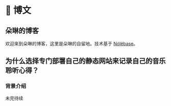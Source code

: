 # 📒 博文

## 朵琳的博客

欢迎来到朵琳的博客，这里是朵琳的自留地。技术基于 [Nólëbase](https://nolebase.ayaka.io)。

## 为什么选择专门部署自己的静态网站来记录自己的音乐聆听心得？


### 背景介绍

未完待续
